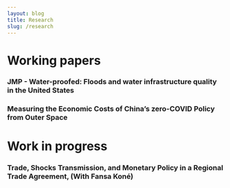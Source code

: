 ```yaml
---
layout: blog
title: Research
slug: /research
---
```

# Working papers 
### JMP - Water-proofed: Floods and water infrastructure quality in the United States
### Measuring the Economic Costs of China’s zero-COVID Policy from Outer Space

# Work in progress

### Trade, Shocks Transmission, and Monetary Policy in a Regional Trade Agreement, (With Fansa Koné)

<br />